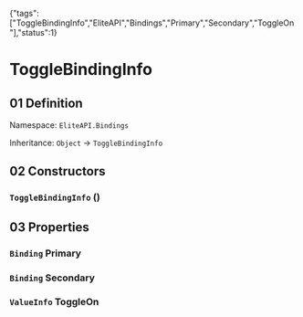 {"tags":["ToggleBindingInfo","EliteAPI","Bindings","Primary","Secondary","ToggleOn"],"status":1}

# ToggleBindingInfo

## 01 Definition

Namespace: `EliteAPI.Bindings`

Inheritance: `Object` → `ToggleBindingInfo`

## 02 Constructors

### `ToggleBindingInfo` ()

## 03 Properties

### `Binding` Primary

### `Binding` Secondary

### `ValueInfo` ToggleOn

